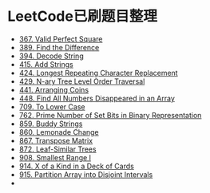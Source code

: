 # LeetCode已刷题目整理

* [367. Valid Perfect Square](https://github.com/atan135/book-notes/blob/master/LeetCode/367.md)
* [389. Find the Difference](https://github.com/atan135/book-notes/blob/master/LeetCode/389.md)
* [394. Decode String](https://github.com/atan135/book-notes/blob/master/LeetCode/394.md)
* [415. Add Strings](https://github.com/atan135/book-notes/blob/master/LeetCode/415.md)
* [424. Longest Repeating Character Replacement ](https://github.com/atan135/book-notes/blob/master/LeetCode/424.md)
* [429. N-ary Tree Level Order Traversal](https://github.com/atan135/book-notes/blob/master/LeetCode/429.md)
* [441. Arranging Coins](https://github.com/atan135/book-notes/blob/master/LeetCode/441.md)
* [448. Find All Numbers Disappeared in an Array]()
* [709. To Lower Case](https://github.com/atan135/book-notes/blob/master/LeetCode/709.md)
* [762. Prime Number of Set Bits in Binary Representation](https://github.com/atan135/book-notes/blob/master/LeetCode/762.md)
* [859. Buddy Strings](https://github.com/atan135/book-notes/blob/master/LeetCode/859.md)
* [860. Lemonade Change](https://github.com/atan135/book-notes/blob/master/LeetCode/860.md)
* [867. Transpose Matrix](https://github.com/atan135/book-notes/blob/master/LeetCode/867.md)
* [872. Leaf-Similar Trees](https://github.com/atan135/book-notes/blob/master/LeetCode/872.md)
* [908. Smallest Range I](https://github.com/atan135/book-notes/blob/master/LeetCode/908.md)
* [914. X of a Kind in a Deck of Cards](https://github.com/atan135/book-notes/blob/master/LeetCode/914.md)
* [915. Partition Array into Disjoint Intervals](https://github.com/atan135/book-notes/blob/master/LeetCode/915.md)
* 

